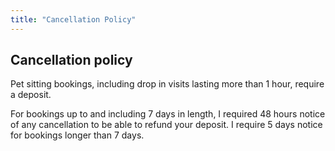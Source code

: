 ```yaml
---
title: "Cancellation Policy"
---
```


## Cancellation policy

Pet sitting bookings, including drop in visits lasting more than 1 hour, require
a deposit.

For bookings up to and including 7 days in length, I required 48 hours notice of
any cancellation to be able to refund your deposit. I require 5 days notice for
bookings longer than 7 days.
